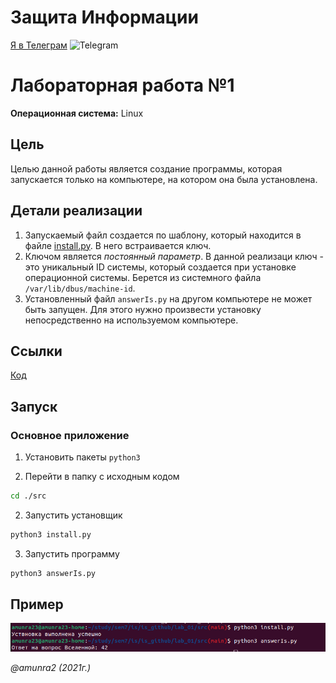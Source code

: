 # Защита Информации

 [Я в Телеграм](https://t.me/amunra2) <img src="https://img.icons8.com/external-tal-revivo-shadow-tal-revivo/344/external-telegram-is-a-cloud-based-instant-messaging-and-voice-over-ip-service-logo-shadow-tal-revivo.png" alt="Telegram" width=15>

# Лабораторная работа №1

__Операционная система:__ Linux

## Цель

Целью данной работы является создание программы, которая запускается только на компьютере, на котором она была установлена.

## Детали реализации

1. Запускаемый файл создается по шаблону, который находится в файле [install.py](./src/install.py). В него встраивается ключ.
2. Ключом является _постоянный параметр_. В данной реализаци ключ - это уникальный ID системы, который создается при установке операционной системы. Берется из системного файла `/var/lib/dbus/machine-id`.
3. Установленный файл `answerIs.py` на другом компьютере не может быть запущен. Для этого нужно произвести установку непосредственно на используемом компьютере.

## Ссылки

[Код](./src)

## Запуск

### Основное приложение

1. Установить пакеты `python3`

2. Перейти в папку с исходным кодом
   
```bash
cd ./src
```

2. Запустить установщик
   
```bash
python3 install.py
```

3. Запустить программу
   
```bash
python3 answerIs.py
```

## Пример

<img src="./img/example.png"/>

_@amunra2 (2021г.)_
